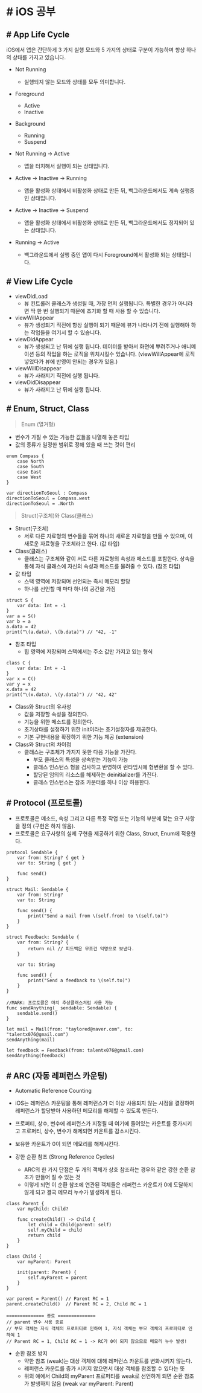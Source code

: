 # # iOS 공부


## # App Life Cycle

iOS에서 앱은 간단하게 3 가지 실행 모드와 5 가지의 상태로 구분이 가능하며 항상 하나의 상태를 가지고 있습니다.

* Not Running
	* 실행되지 않는 모드와 상태를 모두 의미합니다.
* Foreground
	* Active
	* Inactive
* Background
	* Running
	* Suspend

* Not Running -> Active
	* 앱을 터치해서 실행이 되는 상태입니다.
* Active -> Inactive -> Running
	* 앱을 활성화 상태에서 비활성화 상태로 만든 뒤, 백그라운드에서도 계속 실행중인 상태입니다.
* Active -> Inactive -> Suspend
	* 앱을 활성화 상태에서 비활성화 상태로 만든 뒤, 백그라운드에서도 정지되어 있는 상태입니다.
* Running -> Active
	* 백그라운드에서 실행 중인 앱이 다시 Foreground에서 활성화 되는 상태입니다.


## # View Life Cycle

* viewDidLoad
	* 뷰 컨트롤러 클래스가 생성될 때, 가장 먼저 실행됩니다. 특별한 경우가 아니라면 딱 한 번 실행되기 때문에 초기화 할 때 사용 할 수 있습니다.
* viewWillAppear
	* 뷰가 생성되기 직전에 항상 실행이 되기 때문에 뷰가 나타나기 전에 실행해야 하는 작업들을 여기서 할 수 있습니다.
* viewDidAppear
	* 뷰가 생성되고 난 뒤에 실행 됩니다. 데이터를 받아서 화면에 뿌려주거나 애니메이션 등의 작업을 하는 로직을 위치시킬수 있습니다. (viewWillAppear에 로직 넣었다가 뷰에 반영이 안되는 경우가 있음.)
* viewWillDisappear
	* 뷰가 사라지기 직전에 실행 됩니다.
* viewDidDisappear
	* 뷰가 사라지고 난 뒤에 실행 됩니다.


## # Enum, Struct, Class

> Enum (열거형)

* 변수가 가질 수 있는 가능한 값들을 나열해 놓은 타입
* 값의 종류가 일정한 범위로 정해 있을 때 쓰는 것이 편리

```
enum Compass {
	case North
	case South
	case East
	case West
}

var directionToSeoul : Compass
directionToSeoul = Compass.west
directionToSeoul = .North
```

> Struct(구조체)와 Class(클래스)

* Struct(구조체)
	* 서로 다른 자료형의 변수들을 묶어 하나의 새로운 자료형을 만들 수 있으며, 이 새로운 자료형을 구조체라고 한다. (값 타입)
* Class(클래스)
	* 클래스는 구조체와 같이 서로 다른 자료형의 속성과 메소드를 포함한다. 상속을 통해 자식 클래스에 자신의 속성과 메소드를 물려줄 수 있다. (참조 타입)
* 값 타입
	* 스택 영역에 저장되며 선언되는 즉시 메모리 할당
	* 하나를 선언할 때 마다 하나의 공간을 가짐
```
struct S {
	var data: Int = -1
}
var a = S()
var b = a
a.data = 42
print("\(a.data), \(b.data)") // "42, -1"
```


* 참조 타입
	* 힙 영역에 저장되며 스택에서는 주소 값만 가지고 있는 형식
```
class C {
	var data: Int = -1
}
var x = C()
var y = x
x.data = 42
print("\(x.data), \(y.data)") // "42, 42"
```

* Class와 Struct의 유사성
	* 값을 저장할 속성을 정의한다.
	* 기능을 위한 메소드를 정의한다.
	* 초기상태를 설정하기 위한 init이라는 초기설정자를 제공한다.
	* 기본 구현내용을 확장하기 위한 기능 제공 (extension)
* Class와 Struct의 차이점
	* 클래스는 구조체가 가지지 못한 다음 기능을 가진다.
		* 부모 클래스의 특성을 상속받는 기능이 가능
		* 클래스 인스턴스 형을 검사하고 반영하여 런타임시에 형변환을 할 수 있다.
		* 할당된 임의의 리소스를 헤제하는 deinitializer를 가진다.
		* 클래스 인스턴스는 참조 카운터를 하나 이상 허용한다.


## # Protocol (프로토콜)

* 프로토콜은 메소드, 속성 그리고 다른 특정 작업 또는 기능의 부분에 맞는 요구 사항을 정의 (구현은 하지 않음).
* 프로토콜은 요구사항의 실제 구현을 제공하기 위한 Class, Struct, Enum에 적용한다.

```
protocol Sendable {
	var from: String? { get }
	var to: String { get }

	func send()
}

struct Mail: Sendable {
	var from: String?
	var to: String

	func send() {
		print("Send a mail from \(self.from) to \(self.to)")
	}
}

struct Feedback: Sendable {
	var from: String? {
		return nil // 피드백은 무조건 익명으로 보낸다.
	}

	var to: String

	func send() {
		print("Send a feedback to \(self.to)")
	}
}

//MARK: 프로토콜은 마치 추상클래스처럼 사용 가능
func sendAnything(_ sendable: Sendable) {
	sendable.send()
}

let mail = Mail(from: "taylored@naver.com", to: "talentx076@gmail.com")
sendAnything(mail)

let feedback = Feedback(from: talentx076@gmail.com)
sendAnything(feedback)
```


## # ARC (자동 레퍼런스 카운팅)

* Automatic Reference Counting
* iOS는 레퍼런스 카운팅을 통해 레퍼런스가 더 이상 사용되지 않는 시점을 결정하여 레퍼런스가 할당받아 사용하던 메모리를 해제할 수 있도록 만든다.
* 프로퍼티, 상수, 변수에 레퍼런스가 지정될 때 여기에 들어있는 카운트를 증가시키고 프로퍼티, 상수, 변수가 해제되면 카운트를 감소시킨다.
* 보유한 카운트가 0이 되면 메모리를 해제시킨다.

* 강한 순환 참조 (Strong Reference Cycles)
	* ARC의 한 가지 단점은 두 개의 객체가 상호 참조하는 경우와 같은 강한 순환 참조가 만들어 질 수 있는 것
	* 이렇게 되면 이 순환 참조에 연관된 객체들은 레퍼런스 카운트가 0에 도달하지 않게 되고 결국 메모리 누수가 발생하게 된다.

```
class Parent {
	var myChild: Child?

	func createChild() -> Child {
		let child = Child(parent: self)
		self.myChild = child
		return child
	}
}

class Child {
	var myParent: Parent

	init(parent: Parent) {
		self.myParent = parent
	}
}

var parent = Parent() // Parent RC = 1
parent.createChild()  // Parent RC = 2, Child RC = 1

============== 종료 ==============
// parent 변수 사용 종료
// 부모 객체는 자식 객체의 프로퍼티로 인하여 1, 자식 객체는 부모 객체의 프로퍼티로 인하여 1
// Parent RC = 1, Child RC = 1 -> RC가 0이 되지 않으므로 메모리 누수 발생!
```

* 순환 참조 방지
	* 약한 참조 (weak)는 대상 객체에 대해 레퍼런스 카운트를 변화시키지 않는다.
	* 레퍼런스 카운트를 증가 시키지 않으면서 대상 객체를 참조할 수 있다는 뜻
	* 위의 예에서 Child의 myParent 프로퍼티를 weak로 선언하게 되면 순환 참조가 발생하지 않음 (weak var myParent: Parent)










	